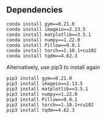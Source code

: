 ## Dependencies
```
conda install gym==0.21.0
conda install imageio==2.13.5
conda install matplotlib==3.5.1
conda install numpy==1.22.0
conda install Pillow==9.0.1
conda install torch==1.10.1+cu102
conda install tqdm==4.62.3
```
Alternatively, use pip3 to install again 
```
pip3 install gym==0.21.0
pip3 install imageio==2.13.5
pip3 install matplotlib==3.5.1
pip3 install numpy==1.22.0
pip3 install Pillow==9.0.1
pip3 install torch==1.10.1+cu102
pip3 install tqdm==4.62.3
```
